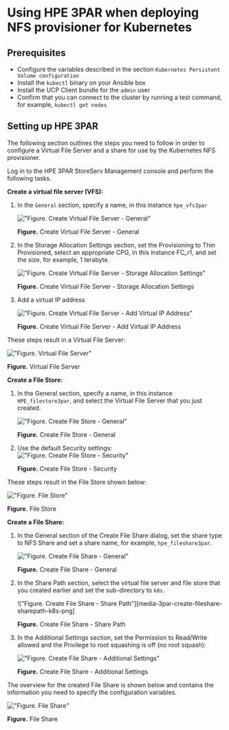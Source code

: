 # Using HPE 3PAR when deploying NFS provisioner for Kubernetes

## Prerequisites

-   Configure the variables described in the section `Kubernetes Persistent Volume configuration`
-   Install the `kubectl` binary on your Ansible box
-   Install the UCP Client bundle for the `admin` user
-   Confirm that you can connect to the cluster by running a test command, for example, `kubectl get nodes`




## Setting up HPE 3PAR
The following section outlines the steps you need to follow in order to configure a Virtual File Server and a share for use by the Kubernetes NFS provisioner.

Log in to the HPE 3PAR StoreServ Management console and perform the following tasks.

**Create a virtual file server (VFS):**

1. In the `General` section, specify a name, in this instance `hpe_vfs3par`

    !["Figure.  Create Virtual File Server - General"][media-3par-create-vfs-png]

    **Figure.**  Create Virtual File Server - General

2. In the Storage Allocation Settings section, set the Provisioning to Thin Provisioned, select an appropriate CPG, in this instance FC_r1, and set the size, for example, 1 terabyte.

    !["Figure.  Create Virtual File Server - Storage Allocation Settings"][media-3par-create-vfs-storage-png]

    **Figure.**  Create Virtual File Server - Storage Allocation Settings

3. Add a virtual IP address

    !["Figure.  Create Virtual File Server - Add Virtual IP Address"][media-3par-create-vfs-vip-png]

    **Figure.**  Create Virtual File Server - Add Virtual IP Address


These steps result in a Virtual File Server:

!["Figure.  Virtual File Server"][media-3par-create-vfs-complete-png]

**Figure.**  Virtual File Server

**Create a File Store:**

1. In the General section, specify a name, in this instance `HPE_filestore3par`, and select the Virtual File Server that you just created.

    !["Figure.  Create File Store - General"][media-3par-create-filestore-png]

    **Figure.**  Create File Store - General

2. Use the default Security settings:
    !["Figure.  Create File Store - Security"][media-3par-create-filestore-security-png]

    **Figure.**  Create File Store - Security

These steps result in the File Store shown below:

!["Figure.  File Store"][media-3par-create-filestore-complete-png]

**Figure.**  File Store


**Create a File Share:**

1. In the General section of the Create File Share dialog, set the share type to NFS Share and set a share name, for example, `hpe_fileshare3par`.

    !["Figure.  Create File Share - General"][media-3par-create-fileshare-png]

    **Figure.**  Create File Share - General


2. In the Share Path section, select the virtual file server and file store that you created earlier and set the sub-directory to `k8s`.

    !["Figure.  Create File Share - Share Path"][media-3par-create-fileshare-sharepath-k8s-png]

    **Figure.**  Create File Share - Share Path

3. In the Additional Settings section, set the Permission to Read/Write allowed and the Privilege to root squashing is off (no root squash):

    !["Figure.  Create File Share - Additional Settings"][media-3par-create-fileshare-additional-png]

    **Figure.**  Create File Share - Additional Settings


The overview for the created File Share is shown below and contains the information you need to specify the configuration variables.

!["Figure.  File Share"][media-3par-create-fileshare-complete-k8s-png]

**Figure.**  File Share



[media-3par-create-vfs-png]:<../media/3par-create-vfs.png> "Figure. Create Virtual File Server - General"
[media-3par-create-vfs-storage-png]:<../media/3par-create-vfs-storage.png> "Figure. Create Virtual File Server - Storage Allocation Settings" 
[media-3par-create-vfs-vip-png]:<../media/3par-create-vfs-vip.png> "Figure. Create Virtual File Server - Add Virtual IP Address"
[media-3par-create-vfs-complete-png]:<../media/3par-create-vfs-complete.png> "Figure. Virtual File Server"


[media-3par-create-filestore-png]:<../media/3par-create-filestore.png> "Figure. Create File Store - General"
[media-3par-create-filestore-security-png]:<../media/3par-create-filestore-security.png> "Figure. Create File Store - Security"
[media-3par-create-filestore-complete-png]:<../media/3par-create-filestore-complete.png> "Figure. File Store"

[media-3par-create-fileshare-png]:<../media/3par-create-fileshare.png> "Figure. Create File Share - General"
[media-3par-create-fileshare-sharepath-png]:<../media/3par-create-fileshare-sharepath-k8s.png> "Figure. Create File Share - Share Path"
[media-3par-create-fileshare-additional-png]:<../media/3par-create-fileshare-additional.png> "Figure. Create File Share - Additional Settings"
[media-3par-create-fileshare-complete-k8s-png]:<../media/3par-create-fileshare-complete-k8s.png> "Figure. File Share"